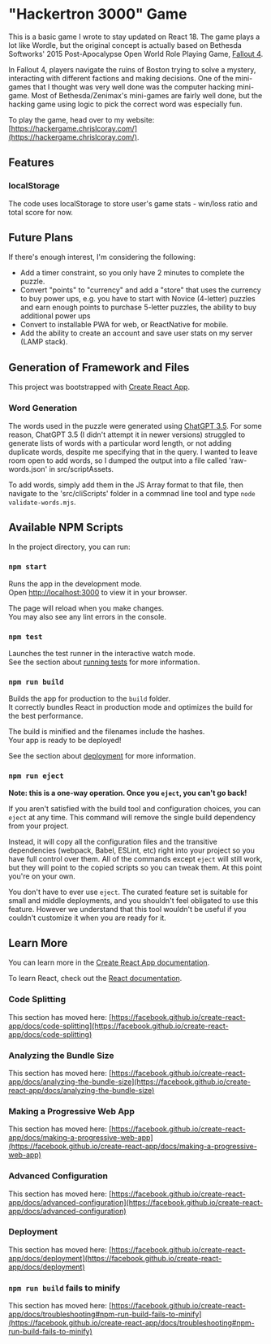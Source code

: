 # "Hackertron 3000" Game

This is a basic game I wrote to stay updated on React 18. The game plays a lot like Wordle, but the original concept
is actually based on Bethesda Softworks' 2015 Post-Apocalypse Open World Role Playing Game, [Fallout 4](https://fallout.bethesda.net/en/games/fallout-4).

In Fallout 4, players navigate the ruins of Boston trying to solve a mystery, interacting with different factions and making decisions. One of the mini-games that I thought was very well done was the computer hacking mini-game. Most of Bethesda/Zenimax's mini-games are fairly well done, but the hacking game using logic to pick the correct word was especially fun.

To play the game, head over to my website: [https://hackergame.chrislcoray.com/](https://hackergame.chrislcoray.com/).

## Features

### localStorage

The code uses localStorage to store user's game stats - win/loss ratio and total score for now.

## Future Plans

If there's enough interest, I'm considering the following:
- Add a timer constraint, so you only have 2 minutes to complete the puzzle.
- Convert "points" to "currency" and add a "store" that uses the currency to buy power ups, e.g. you have to start with Novice (4-letter) puzzles and earn enough points to purchase 5-letter puzzles, the ability to buy additional power ups
- Convert to installable PWA for web, or ReactNative for mobile.
- Add the ability to create an account and save user stats on my server (LAMP stack).

## Generation of Framework and Files

This project was bootstrapped with [Create React App](https://github.com/facebook/create-react-app).

### Word Generation

The words used in the puzzle were generated using [ChatGPT 3.5](https://openai.com/). For some reason, ChatGPT 3.5 (I didn't attempt it in newer versions) struggled to generate lists of words with a particular word length, or not adding duplicate words, despite me specifying that in the query. I wanted to leave room open to add words, so I dumped the output into a file called 'raw-words.json' in src/scriptAssets.

To add words, simply add them in the JS Array format to that file, then navigate to the 'src/cliScripts' folder in a commnad line tool and type `node validate-words.mjs`.

## Available NPM Scripts

In the project directory, you can run:

### `npm start`

Runs the app in the development mode.\
Open [http://localhost:3000](http://localhost:3000) to view it in your browser.

The page will reload when you make changes.\
You may also see any lint errors in the console.

### `npm test`

Launches the test runner in the interactive watch mode.\
See the section about [running tests](https://facebook.github.io/create-react-app/docs/running-tests) for more information.

### `npm run build`

Builds the app for production to the `build` folder.\
It correctly bundles React in production mode and optimizes the build for the best performance.

The build is minified and the filenames include the hashes.\
Your app is ready to be deployed!

See the section about [deployment](https://facebook.github.io/create-react-app/docs/deployment) for more information.

### `npm run eject`

**Note: this is a one-way operation. Once you `eject`, you can't go back!**

If you aren't satisfied with the build tool and configuration choices, you can `eject` at any time. This command will remove the single build dependency from your project.

Instead, it will copy all the configuration files and the transitive dependencies (webpack, Babel, ESLint, etc) right into your project so you have full control over them. All of the commands except `eject` will still work, but they will point to the copied scripts so you can tweak them. At this point you're on your own.

You don't have to ever use `eject`. The curated feature set is suitable for small and middle deployments, and you shouldn't feel obligated to use this feature. However we understand that this tool wouldn't be useful if you couldn't customize it when you are ready for it.

## Learn More

You can learn more in the [Create React App documentation](https://facebook.github.io/create-react-app/docs/getting-started).

To learn React, check out the [React documentation](https://reactjs.org/).

### Code Splitting

This section has moved here: [https://facebook.github.io/create-react-app/docs/code-splitting](https://facebook.github.io/create-react-app/docs/code-splitting)

### Analyzing the Bundle Size

This section has moved here: [https://facebook.github.io/create-react-app/docs/analyzing-the-bundle-size](https://facebook.github.io/create-react-app/docs/analyzing-the-bundle-size)

### Making a Progressive Web App

This section has moved here: [https://facebook.github.io/create-react-app/docs/making-a-progressive-web-app](https://facebook.github.io/create-react-app/docs/making-a-progressive-web-app)

### Advanced Configuration

This section has moved here: [https://facebook.github.io/create-react-app/docs/advanced-configuration](https://facebook.github.io/create-react-app/docs/advanced-configuration)

### Deployment

This section has moved here: [https://facebook.github.io/create-react-app/docs/deployment](https://facebook.github.io/create-react-app/docs/deployment)

### `npm run build` fails to minify

This section has moved here: [https://facebook.github.io/create-react-app/docs/troubleshooting#npm-run-build-fails-to-minify](https://facebook.github.io/create-react-app/docs/troubleshooting#npm-run-build-fails-to-minify)
